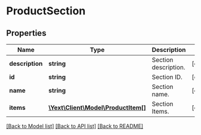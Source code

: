 # ProductSection

## Properties
Name | Type | Description | Notes
------------ | ------------- | ------------- | -------------
**description** | **string** | Section description. | [optional] 
**id** | **string** | Section ID. | [optional] 
**name** | **string** | Section name. | [optional] 
**items** | [**\Yext\Client\Model\ProductItem[]**](ProductItem.md) | Section Items. | [optional] 

[[Back to Model list]](../README.md#documentation-for-models) [[Back to API list]](../README.md#documentation-for-api-endpoints) [[Back to README]](../README.md)


